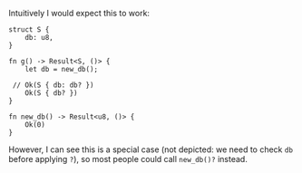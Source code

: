 

Intuitively I would expect this to work:

```
struct S {
    db: u8,
}

fn g() -> Result<S, ()> {
    let db = new_db();
    
 // Ok(S { db: db? })
    Ok(S { db? })
}

fn new_db() -> Result<u8, ()> {
    Ok(0)
}
```


However, I can see this is a special case (not depicted: we need to
check `db` before applying `?`), so most people could call `new_db()?`
instead.
